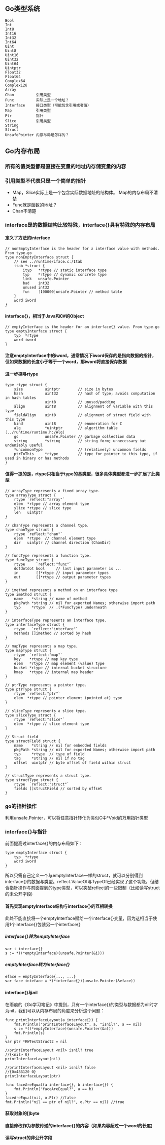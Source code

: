 ## Go类型系统
    Bool
	Int
	Int8
	Int16
	Int32
	Int64
	Uint
	Uint8
	Uint16
	Uint32
	Uint64
	Uintptr
	Float32
	Float64
	Complex64
	Complex128
	Array
	Chan          引用类型
	Func          实际上是一个地址？
	Interface     接口类型（可能包含引用或者值）
	Map           引用类型
	Ptr           指针
	Slice         引用类型
	String
	Struct
	UnsafePointer 内存布局是怎样的？
    
## Go内存布局
### 所有的值类型都是直接在变量的地址内存储变量的内容
### 引用类型不代表只是一个简单的指针
* Map，Slice实际上是一个包含实际数据地址的结构体。 Map的内存布局不清楚
* Func就是函数的地址？
* Chan不清楚

### interface是的数据结构比较特殊，interface{}具有特殊的内存布局
#### 定义了方法的interface
    // nonEmptyInterface is the header for a interface value with methods. From type.go
    type nonEmptyInterface struct {
        // see ../runtime/iface.c:/Itab
    	itab *struct {
    		ityp   *rtype // static interface type
    		typ    *rtype // dynamic concrete type
    		link   unsafe.Pointer
    		bad    int32
    		unused int32
    		fun    [100000]unsafe.Pointer // method table
    	}
    	word iword
    }

#### interface{}，相当于Java和C#的Object
    // emptyInterface is the header for an interface{} value. From type.go
    type emptyInterface struct {
        typ  *rtype
	    word iword
    }

#### 注意emptyInterface中的iword，通常情况下iword保存的是指向数据的指针，但如果数据的长度小于等于一个word，那iword将直接保存数据

#### 进一步探寻rtype

    type rtype struct {
        size          uintptr        // size in bytes
	    hash          uint32         // hash of type; avoids computation in hash tables
	    _             uint8          // unused/padding
	    align         uint8          // alignment of variable with this type
	    fieldAlign    uint8          // alignment of struct field with this type
	    kind          uint8          // enumeration for C
	    alg           *uintptr       // algorithm table (../runtime/runtime.h:/Alg)
	    gc            unsafe.Pointer // garbage collection data
	    string        *string        // string form; unnecessary but undeniably useful
	    *uncommonType                // (relatively) uncommon fields
	    ptrToThis     *rtype         // type for pointer to this type, if used in binary or has methods
    }

#### 值得一提的是，rtype只相当于type的基类型，很多具体类型都进一步扩展了此类型
    // arrayType represents a fixed array type.
	type arrayType struct {
		rtype `reflect:"array"`
		elem  *rtype // array element type
		slice *rtype // slice type
		len   uintptr
	}

	// chanType represents a channel type.
	type chanType struct {
		rtype `reflect:"chan"`
		elem  *rtype  // channel element type
		dir   uintptr // channel direction (ChanDir)
	}

	// funcType represents a function type.
	type funcType struct {
		rtype     `reflect:"func"`
		dotdotdot bool     // last input parameter is ...
		in        []*rtype // input parameter types
		out       []*rtype // output parameter types
	}

	// imethod represents a method on an interface type
	type imethod struct {
		name    *string // name of method
		pkgPath *string // nil for exported Names; otherwise import path
		typ     *rtype  // .(*FuncType) underneath
	}

	// interfaceType represents an interface type.
	type interfaceType struct {
		rtype   `reflect:"interface"`
		methods []imethod // sorted by hash
	}

	// mapType represents a map type.
	type mapType struct {
		rtype  `reflect:"map"`
		key    *rtype // map key type
		elem   *rtype // map element (value) type
		bucket *rtype // internal bucket structure
		hmap   *rtype // internal map header
	}

	// ptrType represents a pointer type.
	type ptrType struct {
		rtype `reflect:"ptr"`
		elem  *rtype // pointer element (pointed at) type
	}

	// sliceType represents a slice type.
	type sliceType struct {
		rtype `reflect:"slice"`
		elem  *rtype // slice element type
	}

	// Struct field
	type structField struct {
		name    *string // nil for embedded fields
		pkgPath *string // nil for exported Names; otherwise import path
		typ     *rtype  // type of field
		tag     *string // nil if no tag
		offset  uintptr // byte offset of field within struct
	}

	// structType represents a struct type.
	type structType struct {
		rtype  `reflect:"struct"`
		fields []structField // sorted by offset
	}

### go的指针操作

利用unsafe.Pointer，可以将任意指针转化为类似C中*Void的万用指针类型

### interface{}与指针

前面提高过interface{}的内存布局如下：

    type emptyInterface struct {
        typ  *rtype
        word iword
    }

所以只需自己定义一个与emptyInterface一样的struct，就可以分别得到interface{}的数据与类型。reflect.ValueOf与TypeOf已经实现了这个功能，但结合指针操作与前面提到的type类型，可以突破reflect的一些限制（比如读写struct的未公开字段)

#### 首先实现emptyInterface结构与interface{}的互相转换

此处不能直接将一个emptyInterface赋给一个interface{}变量，因为这相当于使用1个interface{}包装另一个interface{}

##### interface{}转为emptyInterface

    var i interface{}
    s := *((*emptyInterface)(unsafe.Pointer(&i)))

##### emptyInterface转为interface{}
    
    eface = emptyInterface{..., ...}
    var face inteface = *(*interface{})(unsafe.Pointer(&eface))
    
#### interface{}与nil

在雨痕的《Go学习笔记》中提到，只有一个interface{}的类型与数据都为nil时才为nil，我们可以从内存布局的角度来分析这个问题：

    func printInterfaceLayout(a interface{}) {
        fmt.Println("printInterfaceLayout", a, "isnil?", a == nil)
	    s := *((*emptyInterface)(unsafe.Pointer(&a)))
        fmt.Println(s)
    }
    var ptr *RWTestStruct2 = nil
    
    //printInterfaceLayout <nil> isnil? true
    //{<nil> 0}
    printInterfaceLayout(nil)
    
    //printInterfaceLayout <nil> isnil? false
    //{0x483120 0} 
	printInterfaceLayout(ptr)
    
    func faceAreEqual(a interface{}, b interface{}) {
        fmt.Println("faceAreEqual?", a == b)
    }
    faceAreEqual(nil, o.Ptr) //false
	fmt.Println("nil == ptr of nil?", o.Ptr == nil) //true

#### 获取对象的[]byte

#### 直接修改作为参数传递的interface{}的内容（如果内容超过一个word的长度)

#### 读写struct的非公开字段


